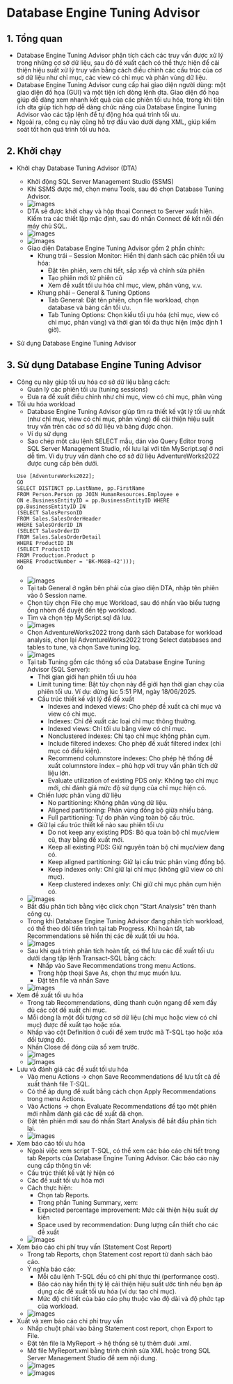 # Database Engine Tuning Advisor
## 1. Tổng quan 
- Database Engine Tuning Advisor phân tích cách các truy vấn được xử lý trong những cơ sở dữ liệu, sau đó đề xuất cách có thể thực hiện để cải thiện hiệu suất xử lý truy vấn bằng cách điều chỉnh các cấu trúc của cơ sở dữ liệu như chỉ mục, các view có chỉ mục và phân vùng dữ liệu.
- Database Engine Tuning Advisor cung cấp hai giao diện người dùng: một giao diện đồ họa (GUI) và một tiện ích dòng lệnh dta. Giao diện đồ họa giúp dễ dàng xem nhanh kết quả của các phiên tối ưu hóa, trong khi tiện ích dta giúp tích hợp dễ dàng chức năng của Database Engine Tuning Advisor vào các tập lệnh để tự động hóa quá trình tối ưu. 
- Ngoài ra, công cụ này cũng hỗ trợ đầu vào dưới dạng XML, giúp kiểm soát tốt hơn quá trình tối ưu hóa.

## 2. Khởi chạy 
- Khởi chạy Database Tuning Advisor (DTA)
	- Khởi động SQL Server Management Studio (SSMS)
	- Khi SSMS được mở, chọn menu Tools, sau đó chọn Database Tuning Advisor.
	- ![images](./images/d-804.png)
	- DTA sẽ được khởi chạy và hộp thoại Connect to Server xuất hiện. Kiểm tra các thiết lập mặc định, sau đó nhấn Connect để kết nối đến máy chủ SQL.
	- ![images](./images/d-805.png)
	- ![images](./images/d-806.png)
	- Giao diện Database Engine Tuning Advisor gồm 2 phần chính:
		- Khung trái – Session Monitor: Hiển thị danh sách các phiên tối ưu hóa:
			- Đặt tên phiên, xem chi tiết, sắp xếp và chỉnh sửa phiên
			- Tạo phiên mới từ phiên cũ
			- Xem đề xuất tối ưu hóa chỉ mục, view, phân vùng, v.v.
		- Khung phải – General & Tuning Options
			- Tab General: Đặt tên phiên, chọn file workload, chọn database và bảng cần tối ưu.
			- Tab Tuning Options: Chọn kiểu tối ưu hóa (chỉ mục, view có chỉ mục, phân vùng) và thời gian tối đa thực hiện (mặc định 1 giờ).

- Sử dụng Database Engine Tuning Advisor


## 3. Sử dụng Database Engine Tuning Advisor
- Công cụ này giúp tối ưu hóa cơ sở dữ liệu bằng cách:
	- Quản lý các phiên tối ưu (tuning sessions)
	- Đưa ra đề xuất điều chỉnh như chỉ mục, view có chỉ mục, phân vùng 
- Tối ưu hóa workload
	- Database Engine Tuning Advisor giúp tìm ra thiết kế vật lý tối ưu nhất (như chỉ mục, view có chỉ mục, phân vùng) để cải thiện hiệu suất truy vấn trên các cơ sở dữ liệu và bảng được chọn.
	- Ví dụ sử dụng 
	- Sao chép một câu lệnh SELECT mẫu, dán vào Query Editor trong SQL Server Management Studio, rồi lưu lại với tên MyScript.sql ở nơi dễ tìm. Ví dụ truy vấn dành cho cơ sở dữ liệu AdventureWorks2022 được cung cấp bên dưới.
	```
	Use [AdventureWorks2022];
	GO
	SELECT DISTINCT pp.LastName, pp.FirstName 
	FROM Person.Person pp JOIN HumanResources.Employee e
	ON e.BusinessEntityID = pp.BusinessEntityID WHERE pp.BusinessEntityID IN 
	(SELECT SalesPersonID 
	FROM Sales.SalesOrderHeader
	WHERE SalesOrderID IN 
	(SELECT SalesOrderID 
	FROM Sales.SalesOrderDetail
	WHERE ProductID IN 
	(SELECT ProductID 
	FROM Production.Product p 
	WHERE ProductNumber = 'BK-M68B-42')));
	GO
	```
	- ![images](./images/d-807.png)
	- Tại tab General ở ngăn bên phải của giao diện DTA, nhập tên phiên vào ô Session name.
	- Chọn tùy chọn File cho mục Workload, sau đó nhấn vào biểu tượng ống nhòm để duyệt đến tệp workload.
	- Tìm và chọn tệp MyScript.sql đã lưu.
	- ![images](./images/d-808.png)
	- Chọn AdventureWorks2022 trong danh sách Database for workload analysis, chọn lại AdventureWorks2022 trong Select databases and tables to tune, và chọn Save tuning log.
	- ![images](./images/d-809.png)
	- Tại tab Tuning gồm các thông số của Database Engine Tuning Advisor (SQL Server):
		- Thời gian giới hạn phiên tối ưu hóa
		- Limit tuning time: Bật tùy chọn này để giới hạn thời gian chạy của phiên tối ưu. Ví dụ: dừng lúc 5:51 PM, ngày 18/06/2025.
		- Cấu trúc thiết kế vật lý để đề xuất
			- Indexes and indexed views: Cho phép đề xuất cả chỉ mục và view có chỉ mục.
			- Indexes: Chỉ đề xuất các loại chỉ mục thông thường.
			- Indexed views: Chỉ tối ưu bằng view có chỉ mục.
			- Nonclustered indexes: Chỉ tạo chỉ mục không phân cụm.
			- Include filtered indexes: Cho phép đề xuất filtered index (chỉ mục có điều kiện).
			- Recommend columnstore indexes: Cho phép hệ thống đề xuất columnstore index – phù hợp với truy vấn phân tích dữ liệu lớn.
			- Evaluate utilization of existing PDS only: Không tạo chỉ mục mới, chỉ đánh giá mức độ sử dụng của chỉ mục hiện có.
		- Chiến lược phân vùng dữ liệu
			- No partitioning: Không phân vùng dữ liệu.
			- Aligned partitioning: Phân vùng đồng bộ giữa nhiều bảng.
			- Full partitioning: Tự do phân vùng toàn bộ cấu trúc.
		- Giữ lại cấu trúc thiết kế nào sau phiên tối ưu
			- Do not keep any existing PDS: Bỏ qua toàn bộ chỉ mục/view cũ, thay bằng đề xuất mới.
			- Keep all existing PDS: Giữ nguyên toàn bộ chỉ mục/view đang có.
			- Keep aligned partitioning: Giữ lại cấu trúc phân vùng đồng bộ.
			- Keep indexes only: Chỉ giữ lại chỉ mục (không giữ view có chỉ mục).
			- Keep clustered indexes only: Chỉ giữ chỉ mục phân cụm hiện có.
	- ![images](./images/d-810.png)
	- Bắt đầu phân tích bằng việc click chọn "Start Analysis" trên thanh công cụ.
	- Trong khi Database Engine Tuning Advisor đang phân tích workload, có thể theo dõi tiến trình tại tab Progress. Khi hoàn tất, tab Recommendations sẽ hiển thị các đề xuất tối ưu hóa.
	- ![images](./images/d-811.png)
	- Sau khi quá trình phân tích hoàn tất, có thể lưu các đề xuất tối ưu dưới dạng tập lệnh Transact-SQL bằng cách:
		- Nhấp vào Save Recommendations trong menu Actions.
		- Trong hộp thoại Save As, chọn thư mục muốn lưu.
		- Đặt tên file và nhấn Save
	- ![images](./images/d-812.png)
- Xem đề xuất tối ưu hóa
	- Trong tab Recommendations, dùng thanh cuộn ngang để xem đầy đủ các cột đề xuất chỉ mục.
	- Mỗi dòng là một đối tượng cơ sở dữ liệu (chỉ mục hoặc view có chỉ mục) được đề xuất tạo hoặc xóa.
	- Nhấp vào cột Definition ở cuối để xem trước mã T-SQL tạo hoặc xóa đối tượng đó.
	- Nhấn Close để đóng cửa sổ xem trước.
	- ![images](./images/d-813.png)
	- ![images](./images/d-814.png)
- Lưu và đánh giá các đề xuất tối ưu hóa
	- Vào menu Actions → chọn Save Recommendations để lưu tất cả đề xuất thành file T-SQL.
	- Có thể áp dụng đề xuất bằng cách chọn Apply Recommendations trong menu Actions.
	- Vào Actions → chọn Evaluate Recommendations để tạo một phiên mới nhằm đánh giá các đề xuất đã chọn.
	- Đặt tên phiên mới sau đó nhấn Start Analysis để bắt đầu phân tích lại.
	- ![images](./images/d-819.png) 
- Xem báo cáo tối ưu hóa
	- Ngoài việc xem script T-SQL, có thể xem các báo cáo chi tiết trong tab Reports của Database Engine Tuning Advisor. Các báo cáo này cung cấp thông tin về:
	- Cấu trúc thiết kế vật lý hiện có
	- Các đề xuất tối ưu hóa mới
	- Cách thực hiện:
		- Chọn tab Reports.
		- Trong phần Tuning Summary, xem:
		- Expected percentage improvement: Mức cải thiện hiệu suất dự kiến
		- Space used by recommendation: Dung lượng cần thiết cho các đề xuất
	- ![images](./images/d-815.png)
- Xem báo cáo chi phí truy vấn (Statement Cost Report)
	- Trong tab Reports, chọn Statement cost report từ danh sách báo cáo.
	- Ý nghĩa báo cáo:
		- Mỗi câu lệnh T-SQL đều có chi phí thực thi (performance cost).
		- Báo cáo này hiển thị tỷ lệ cải thiện hiệu suất ước tính nếu bạn áp dụng các đề xuất tối ưu hóa (ví dụ: tạo chỉ mục).
		- Mức độ chi tiết của báo cáo phụ thuộc vào độ dài và độ phức tạp của workload.
	- ![images](./images/d-816.png)
- Xuất và xem báo cáo chi phí truy vấn
	- Nhấp chuột phải vào bảng Statement cost report, chọn Export to File.
	- Đặt tên file là MyReport → hệ thống sẽ tự thêm đuôi .xml.
	- Mở file MyReport.xml bằng trình chỉnh sửa XML hoặc trong SQL Server Management Studio để xem nội dung.
	- ![images](./images/d-817.png)
	- ![images](./images/d-818.png)


